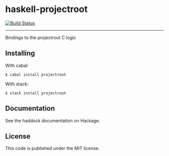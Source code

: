 # haskell-projectroot
[![Build Status](https://travis-ci.org/yamadapc/haskell-projectroot.svg?branch=master)](https://travis-ci.org/yamadapc/haskell-projectroot)
- - -
Bindings to the projectroot C logic

## Installing
With cabal:
```
$ cabal install projectroot
```

With stack:
```
$ stack install projectroot
```

## Documentation
See the haddock documentation on Hackage.

## License
This code is published under the MIT license.
